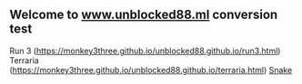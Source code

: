 ## Welcome to www.unblocked88.ml conversion test
Run 3 (https://monkey3three.github.io/unblocked88.github.io/run3.html)
Terraria (https://monkey3three.github.io/unblocked88.github.io/terraria.html)
<a href="monkey3three.github.io/unbocked88.github.io/snake.html"> Snake </a>
